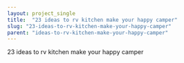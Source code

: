 ```yaml
---
layout: project_single
title:  "23 ideas to rv kitchen make your happy camper"
slug: "23-ideas-to-rv-kitchen-make-your-happy-camper"
parent: "ideas-to-rv-kitchen-make-your-happy-camper"
---
```

23 ideas to rv kitchen make your happy camper